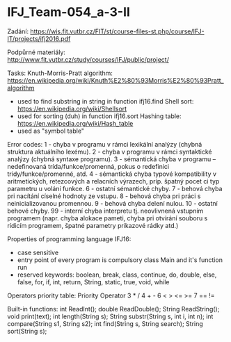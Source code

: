 # IFJ_Team-054_a-3-II
Zadání:
https://wis.fit.vutbr.cz/FIT/st/course-files-st.php/course/IFJ-IT/projects/ifj2016.pdf

Podpůrné materiály:
http://www.fit.vutbr.cz/study/courses/IFJ/public/project/

Tasks:
 Knuth-Morris-Pratt algorithm: https://en.wikipedia.org/wiki/Knuth%E2%80%93Morris%E2%80%93Pratt_algorithm
  - used to find substring in string in function ifj16.find
 Shell sort: https://en.wikipedia.org/wiki/Shellsort
  - used for sorting (duh) in function ifj16.sort
 Hashing table: https://en.wikipedia.org/wiki/Hash_table
  - used as "symbol table"

Error codes:
 1 - chyba v programu v rámci lexikální analýzy (chybná struktura aktuálního lexému).
 2 - chyba v programu v rámci syntaktické analýzy (chybná syntaxe programu).
 3 - sémantická chyba v programu – nedefinovaná trída/funkce/promenná, pokus o redefinici trídy/funkce/promenné, atd.
 4 - sémantická chyba typové kompatibility v aritmetických, retezcových a relacních výrazech, príp. špatný pocet ci typ parametru u volání funkce.
 6 - ostatní sémantické chyby.
 7 - behová chyba pri nacítání císelné hodnoty ze vstupu.
 8 - behová chyba pri práci s neinicializovanou promennou.
 9 - behová chyba delení nulou.
 10 - ostatní behové chyby.
 99 - interní chyba interpretu tj. neovlivnená vstupním programem (napr. chyba alokace pameti, chyba pri otvírání souboru s rídicím programem, špatné parametry príkazové rádky atd.)
 
Properties of programming language IFJ16:
 - case sensitive
 - entry point of every program is compulsory class Main and it's function run
 - reserved keywords: boolean, break, class, continue, do, double, else, false, for, if, int, return, String, static, true, void, while

 Operators priority table:
  Priority   Operator
     3         * /
     4         + -
     6         < > <= >=
     7         == !=
 
 Built-in functions:
  int ReadInt();
  double ReadDouble();
  String ReadString();
  void print(text);
  int length(String s);
  String substr(String s, int i, int n);
  int compare(String s1, String s2);
  int find(String s, String search);
  String sort(String s);
